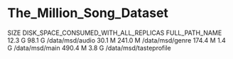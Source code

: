 # The_Million_Song_Dataset
SIZE     DISK_SPACE_CONSUMED_WITH_ALL_REPLICAS  FULL_PATH_NAME
12.3 G   98.1 G                                 /data/msd/audio
30.1 M   241.0 M                                /data/msd/genre
174.4 M  1.4 G                                  /data/msd/main
490.4 M  3.8 G                                  /data/msd/tasteprofile
